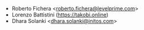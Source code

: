   - Roberto Fichera \<<roberto.fichera@levelprime.com>\>
  - Lorenzo Battistini (<https://takobi.online>)
  - Dhara Solanki \<<dhara.solanki@initos.com>\>
